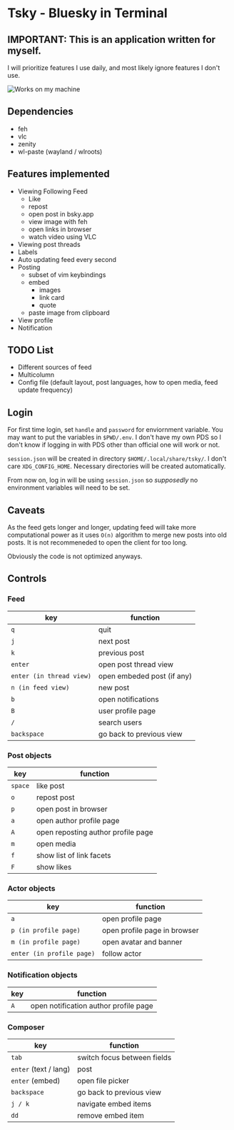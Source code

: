 # Tsky - Bluesky in Terminal

## IMPORTANT: This is an application written for myself.

I will prioritize features I use daily, and most likely ignore features I
don't use.

![Works on my machine](https://blog.codinghorror.com/content/images/uploads/2007/03/6a0120a85dcdae970b0128776ff992970c-pi.png)

## Dependencies

- feh
- vlc
- zenity
- wl-paste (wayland / wlroots)

## Features implemented

- Viewing Following Feed
    - Like
    - repost
    - open post in bsky.app
    - view image with feh
    - open links in browser
    - watch video using VLC
- Viewing post threads
- Labels
- Auto updating feed every second
- Posting
    - subset of vim keybindings
    - embed
        - images
        - link card
        - quote
    - paste image from clipboard
- View profile
- Notification

## TODO List

- Different sources of feed
- Multicolumn
- Config file (default layout, post languages, how to open media, feed update frequency)

## Login

For first time login, set `handle` and `password` for enviornment variable. You
may want to put the variables in `$PWD/.env`. I don't have my own PDS so I
don't know if logging in with PDS other than official one will work or not.

`session.json` will be created in directory `$HOME/.local/share/tsky/`. I don't
care `XDG_CONFIG_HOME`. Necessary directories will be created automatically.

From now on, log in will be using `session.json` so _supposedly_ no environment
variables will need to be set.

## Caveats

As the feed gets longer and longer, updating feed will take more computational
power as it uses `O(n)` algorithm to merge new posts into old posts. It is
not recommeneded to open the client for too long.

Obviously the code is not optimized anyways.

## Controls

### Feed

| key | function |
| - | - |
| `q` | quit |
| `j` | next post |
| `k` | previous post |
| `enter` | open post thread view |
| `enter (in thread view)` | open embeded post (if any) |
| `n (in feed view)` | new post |
| `b` | open notifications |
| `B` | user profile page |
| `/` | search users |
| `backspace` | go back to previous view |

### Post objects

| key | function |
| - | - |
| `space` | like post |
| `o` | repost post |
| `p` | open post in browser |
| `a` | open author profile page |
| `A` | open reposting author profile page |
| `m` | open media |
| `f` | show list of link facets |
| `F` | show likes |

### Actor objects

| key | function |
| - | - |
| `a` | open profile page |
| `p (in profile page)` | open profile page in browser |
| `m (in profile page)` | open avatar and banner |
| `enter (in profile page)` | follow actor |

### Notification objects

| key | function |
| - | - |
| `A` | open notification author profile page |

### Composer

| key | function |
| - | - |
| `tab` | switch focus between fields |
| `enter` (text / lang) | post |
| `enter` (embed) | open file picker |
| `backspace` | go back to previous view |
| `j / k` | navigate embed items |
| `dd` | remove embed item |
